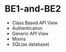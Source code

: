 # BE1-and-BE2

* Class Based API View
*  Authentication
*  Generic API View
*  Mixins
*  SQL(as database)
